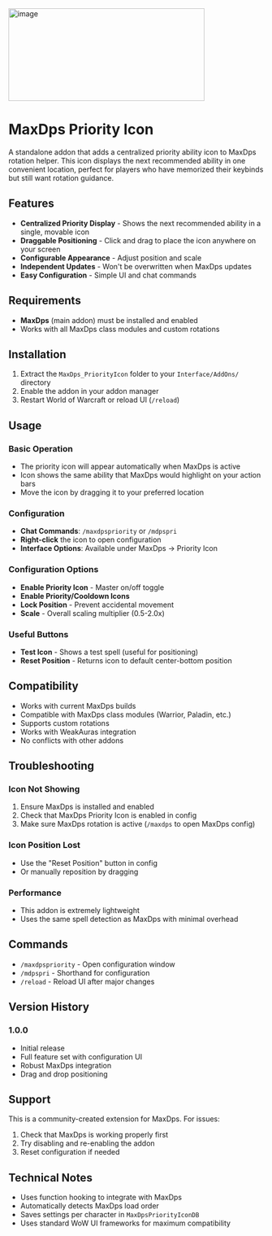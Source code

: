 <img width="386" height="182" alt="image" src="https://github.com/user-attachments/assets/8d6d971f-8d71-44f8-ba42-75392074b82c" />



# MaxDps Priority Icon

A standalone addon that adds a centralized priority ability icon to MaxDps rotation helper. This icon displays the next recommended ability in one convenient location, perfect for players who have memorized their keybinds but still want rotation guidance.

## Features

- **Centralized Priority Display** - Shows the next recommended ability in a single, movable icon
- **Draggable Positioning** - Click and drag to place the icon anywhere on your screen
- **Configurable Appearance** - Adjust position and scale
- **Independent Updates** - Won't be overwritten when MaxDps updates
- **Easy Configuration** - Simple UI and chat commands

## Requirements

- **MaxDps** (main addon) must be installed and enabled
- Works with all MaxDps class modules and custom rotations

## Installation

1. Extract the `MaxDps_PriorityIcon` folder to your `Interface/AddOns/` directory
2. Enable the addon in your addon manager
3. Restart World of Warcraft or reload UI (`/reload`)

## Usage

### Basic Operation

- The priority icon will appear automatically when MaxDps is active
- Icon shows the same ability that MaxDps would highlight on your action bars
- Move the icon by dragging it to your preferred location

### Configuration

- **Chat Commands**: `/maxdpspriority` or `/mdpspri`
- **Right-click** the icon to open configuration
- **Interface Options**: Available under MaxDps → Priority Icon

### Configuration Options

- **Enable Priority Icon** - Master on/off toggle
- **Enable Priority/Cooldown Icons**
- **Lock Position** - Prevent accidental movement
- **Scale** - Overall scaling multiplier (0.5-2.0x)

### Useful Buttons

- **Test Icon** - Shows a test spell (useful for positioning)
- **Reset Position** - Returns icon to default center-bottom position

## Compatibility

- Works with current MaxDps builds
- Compatible with MaxDps class modules (Warrior, Paladin, etc.)
- Supports custom rotations
- Works with WeakAuras integration
- No conflicts with other addons

## Troubleshooting

### Icon Not Showing

1. Ensure MaxDps is installed and enabled
2. Check that MaxDps Priority Icon is enabled in config
3. Make sure MaxDps rotation is active (`/maxdps` to open MaxDps config)

### Icon Position Lost

- Use the "Reset Position" button in config
- Or manually reposition by dragging

### Performance

- This addon is extremely lightweight
- Uses the same spell detection as MaxDps with minimal overhead

## Commands

- `/maxdpspriority` - Open configuration window
- `/mdpspri` - Shorthand for configuration
- `/reload` - Reload UI after major changes

## Version History

### 1.0.0

- Initial release
- Full feature set with configuration UI
- Robust MaxDps integration
- Drag and drop positioning

## Support

This is a community-created extension for MaxDps. For issues:

1. Check that MaxDps is working properly first
2. Try disabling and re-enabling the addon
3. Reset configuration if needed

## Technical Notes

- Uses function hooking to integrate with MaxDps
- Automatically detects MaxDps load order
- Saves settings per character in `MaxDpsPriorityIconDB`
- Uses standard WoW UI frameworks for maximum compatibility
